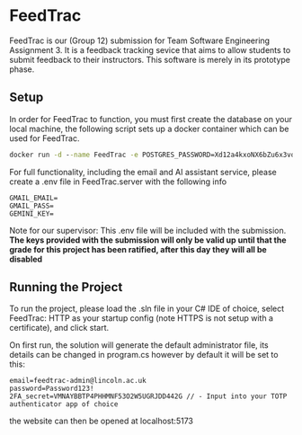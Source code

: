 # FeedTrac

FeedTrac is our (Group 12) submission for Team Software Engineering Assignment 3. It is a feedback tracking sevice that aims to allow students to submit feedback to their instructors. This software is merely in its prototype phase.

## Setup

In order for FeedTrac to function, you must first create the database on your local machine, the following script sets up a docker container which can be used for FeedTrac.

```cmd
docker run -d --name FeedTrac -e POSTGRES_PASSWORD=Xd12a4kxoNX6bZu6x3vo568v -p 5432:5432 -v feedtrac_data:/var/lib/postgresql/data postgres:latest
```

For full functionality, including the email and AI assistant service, please create a .env file in FeedTrac.server with the following info

```env
GMAIL_EMAIL=
GMAIL_PASS=
GEMINI_KEY=
```

Note for our supervisor: This .env file will be included with the submission. **The keys provided with the submission will only be valid up until that the grade for this project has been ratified, after this day they will all be disabled**

## Running the Project

To run the project, please load the .sln file in your C# IDE of choice, select FeedTrac: HTTP as your startup config (note HTTPS is not setup with a certificate), and click start.

On first run, the solution will generate the default administrator file, its details can be changed in program.cs however by default it will be set to this:

```
email=feedtrac-admin@lincoln.ac.uk
password=Password123!
2FA_secret=VMNAYBBTP4PHHMNF53O2W5UGRJDD442G // - Input into your TOTP authenticator app of choice
```

the website can then be opened at localhost:5173